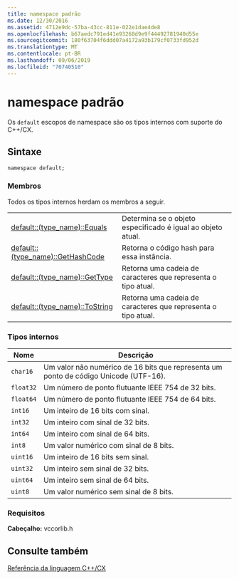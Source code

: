 ```yaml
---
title: namespace padrão
ms.date: 12/30/2016
ms.assetid: 4712e9dc-57ba-43cc-811e-022e1dae4de8
ms.openlocfilehash: b67aedc791ed41e93268d9e9f44492781940d55e
ms.sourcegitcommit: 180f63704f6ddd07a4172a93b179cf0733fd952d
ms.translationtype: MT
ms.contentlocale: pt-BR
ms.lasthandoff: 09/06/2019
ms.locfileid: "70740510"
---
```

# <a name="default-namespace"></a>namespace padrão

Os `default` escopos de namespace são os tipos internos com suporte do C++/CX.

## <a name="syntax"></a>Sintaxe

```
namespace default;
```

### <a name="members"></a>Membros

Todos os tipos internos herdam os membros a seguir.

|||
|-|-|
|[default::(type_name)::Equals](../cppcx/default-type-name-equals-method.md)|Determina se o objeto especificado é igual ao objeto atual.|
|[default::(type_name)::GetHashCode](../cppcx/default-type-name-gethashcode-method.md)|Retorna o código hash para essa instância.|
|[default::(type_name)::GetType](../cppcx/default-type-name-gettype-method.md)|Retorna uma cadeia de caracteres que representa o tipo atual.|
|[default::(type_name)::ToString](../cppcx/default-type-name-tostring-method.md)|Retorna uma cadeia de caracteres que representa o tipo atual.|

### <a name="built-in-types"></a>Tipos internos

|Nome|Descrição|
|----------|-----------------|
|`char16`|Um valor não numérico de 16 bits que representa um ponto de código Unicode (UTF-16).|
|`float32`|Um número de ponto flutuante IEEE 754 de 32 bits.|
|`float64`|Um número de ponto flutuante IEEE 754 de 64 bits.|
|`int16`|Um inteiro de 16 bits com sinal.|
|`int32`|Um inteiro com sinal de 32 bits.|
|`int64`|Um inteiro com sinal de 64 bits.|
|`int8`|Um valor numérico com sinal de 8 bits.|
|`uint16`|Um inteiro de 16 bits sem sinal.|
|`uint32`|Um inteiro sem sinal de 32 bits.|
|`uint64`|Um inteiro sem sinal de 64 bits.|
|`uint8`|Um valor numérico sem sinal de 8 bits.|

### <a name="requirements"></a>Requisitos

**Cabeçalho:** vccorlib.h

## <a name="see-also"></a>Consulte também

[Referência da linguagem C++/CX](../cppcx/visual-c-language-reference-c-cx.md)

